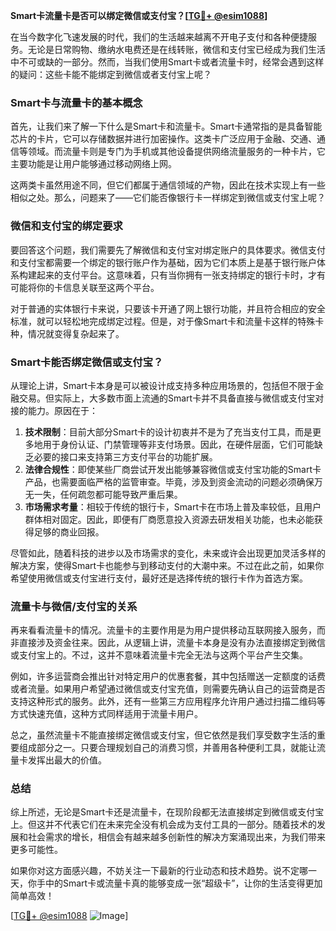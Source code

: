 **Smart卡流量卡是否可以绑定微信或支付宝？[[TG💪+ @esim1088](https://t.me/s/esim1088)]**

在当今数字化飞速发展的时代，我们的生活越来越离不开电子支付和各种便捷服务。无论是日常购物、缴纳水电费还是在线转账，微信和支付宝已经成为我们生活中不可或缺的一部分。然而，当我们使用Smart卡或者流量卡时，经常会遇到这样的疑问：这些卡能不能绑定到微信或者支付宝上呢？

### Smart卡与流量卡的基本概念

首先，让我们来了解一下什么是Smart卡和流量卡。Smart卡通常指的是具备智能芯片的卡片，它可以存储数据并进行加密操作。这类卡广泛应用于金融、交通、通信等领域。而流量卡则是专门为手机或其他设备提供网络流量服务的一种卡片，它主要功能是让用户能够通过移动网络上网。

这两类卡虽然用途不同，但它们都属于通信领域的产物，因此在技术实现上有一些相似之处。那么，问题来了——它们能否像银行卡一样绑定到微信或支付宝上呢？

### 微信和支付宝的绑定要求

要回答这个问题，我们需要先了解微信和支付宝对绑定账户的具体要求。微信支付和支付宝都需要一个绑定的银行账户作为基础，因为它们本质上是基于银行账户体系构建起来的支付平台。这意味着，只有当你拥有一张支持绑定的银行卡时，才有可能将你的卡信息关联至这两个平台。

对于普通的实体银行卡来说，只要该卡开通了网上银行功能，并且符合相应的安全标准，就可以轻松地完成绑定过程。但是，对于像Smart卡和流量卡这样的特殊卡种，情况就变得复杂起来了。

### Smart卡能否绑定微信或支付宝？

从理论上讲，Smart卡本身是可以被设计成支持多种应用场景的，包括但不限于金融交易。但实际上，大多数市面上流通的Smart卡并不具备直接与微信或支付宝对接的能力。原因在于：

1. **技术限制**：目前大部分Smart卡的设计初衷并不是为了充当支付工具，而是更多地用于身份认证、门禁管理等非支付场景。因此，在硬件层面，它们可能缺乏必要的接口来支持第三方支付平台的功能扩展。
2. **法律合规性**：即使某些厂商尝试开发出能够兼容微信或支付宝功能的Smart卡产品，也需要面临严格的监管审查。毕竟，涉及到资金流动的问题必须确保万无一失，任何疏忽都可能导致严重后果。
3. **市场需求考量**：相较于传统的银行卡，Smart卡在市场上普及率较低，且用户群体相对固定。因此，即便有厂商愿意投入资源去研发相关功能，也未必能获得足够的商业回报。

尽管如此，随着科技的进步以及市场需求的变化，未来或许会出现更加灵活多样的解决方案，使得Smart卡也能参与到移动支付的大潮中来。不过在此之前，如果你希望使用微信或支付宝进行支付，最好还是选择传统的银行卡作为首选方案。

### 流量卡与微信/支付宝的关系

再来看看流量卡的情况。流量卡的主要作用是为用户提供移动互联网接入服务，而非直接涉及资金往来。因此，从逻辑上讲，流量卡本身是没有办法直接绑定到微信或支付宝上的。不过，这并不意味着流量卡完全无法与这两个平台产生交集。

例如，许多运营商会推出针对特定用户的优惠套餐，其中包括赠送一定额度的话费或者流量。如果用户希望通过微信或支付宝充值，则需要先确认自己的运营商是否支持这种形式的服务。此外，还有一些第三方应用程序允许用户通过扫描二维码等方式快速充值，这种方式同样适用于流量卡用户。

总之，虽然流量卡不能直接绑定微信或支付宝，但它依然是我们享受数字生活的重要组成部分之一。只要合理规划自己的消费习惯，并善用各种便利工具，就能让流量卡发挥出最大的价值。

### 总结

综上所述，无论是Smart卡还是流量卡，在现阶段都无法直接绑定到微信或支付宝上。但这并不代表它们在未来完全没有机会成为支付工具的一部分。随着技术的发展和社会需求的增长，相信会有越来越多创新性的解决方案涌现出来，为我们带来更多可能性。

如果你对这方面感兴趣，不妨关注一下最新的行业动态和技术趋势。说不定哪一天，你手中的Smart卡或流量卡真的能够变成一张“超级卡”，让你的生活变得更加简单高效！

[[TG💪+ @esim1088](https://t.me/s/esim1088) ![Image](https://i.postimg.cc/4NQfJmqS/Snipaste-2025-05-13-00-14-12.png)]
